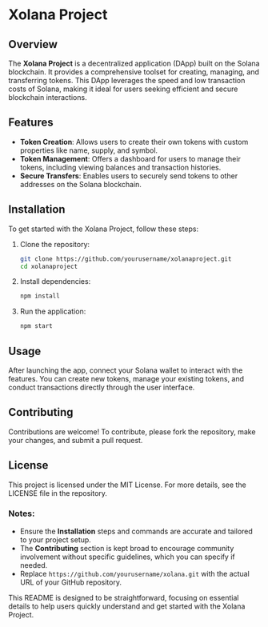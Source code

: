 # Xolana Project

## Overview
The **Xolana Project** is a decentralized application (DApp) built on the Solana blockchain. It provides a comprehensive toolset for creating, managing, and transferring tokens. This DApp leverages the speed and low transaction costs of Solana, making it ideal for users seeking efficient and secure blockchain interactions.

## Features
- **Token Creation**: Allows users to create their own tokens with custom properties like name, supply, and symbol.
- **Token Management**: Offers a dashboard for users to manage their tokens, including viewing balances and transaction histories.
- **Secure Transfers**: Enables users to securely send tokens to other addresses on the Solana blockchain.

## Installation
To get started with the Xolana Project, follow these steps:
1. Clone the repository:
   ```bash
   git clone https://github.com/yourusername/xolanaproject.git
   cd xolanaproject
2. Install dependencies:
   ```bash
   npm install
3. Run the application:
   ```bash
   npm start

## Usage
After launching the app, connect your Solana wallet to interact with the features. You can create new tokens, manage your existing tokens, and conduct transactions directly through the user interface.

## Contributing
Contributions are welcome! To contribute, please fork the repository, make your changes, and submit a pull request.

## License
This project is licensed under the MIT License. For more details, see the LICENSE file in the repository.


### Notes:
- Ensure the **Installation** steps and commands are accurate and tailored to your project setup.
- The **Contributing** section is kept broad to encourage community involvement without specific guidelines, which you can specify if needed.
- Replace `https://github.com/yourusername/xolana.git` with the actual URL of your GitHub repository.

This README is designed to be straightforward, focusing on essential details to help users quickly understand and get started with the Xolana Project.
